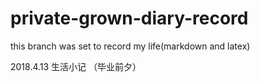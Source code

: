 # private-grown-diary-record

this branch was set to record my life(markdown and latex)

2018.4.13 生活小记 （毕业前夕）

